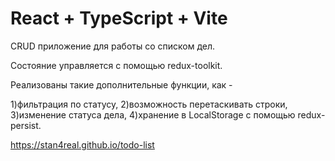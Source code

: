 # React + TypeScript + Vite

CRUD приложение для работы со списком дел.

Состояние управляется с помощью redux-toolkit.

Реализованы такие дополнительные функции, как - 

1)фильтрация по статусу, 
2)возможность перетаскивать строки, 
3)изменение статуса дела, 
4)хранение в LocalStorage с помощью redux-persist.

https://stan4real.github.io/todo-list
